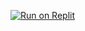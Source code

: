 [![Run on Replit](https://replit.com/badge/github/your-username/your-repo)](https://replit.com/github/your-username/your-repo)
